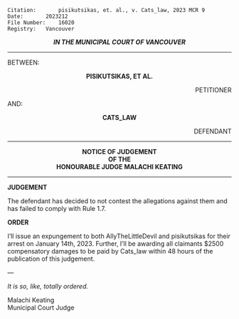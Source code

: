 	Citation:       pisikutsikas, et. al., v. Cats_law, 2023 MCR 9
	Date:		2023212
	File Number:	16020
	Registry:	Vancouver

<p align="center"><b><i>IN THE MUNICIPAL COURT OF VANCOUVER</b></i>

---

BETWEEN:
<p align="center"><b>		PISIKUTSIKAS, ET AL.			</b>
<p align="right">		PETITIONER
<p>				AND:
<p align="center"><b>		CATS_LAW			</b>
<p align="right">		DEFENDANT	

---

<p align="center">		
		<b>		NOTICE OF JUDGEMENT
<br>				OF THE
<br>				HONOURABLE JUDGE MALACHI KEATING

</b>
	
---

**JUDGEMENT**
	
The defendant has decided to not contest the allegations against them and has failed to comply with Rule 1.7.

**ORDER**

I’ll issue an expungement to both AllyTheLittleDevil and pisikutsikas for their arrest on January 14th, 2023. Further, I’ll be awarding all claimants $2500 compensatory damages to be paid by Cats_law within 48 hours of the publication of this judgement.
	
—

_It is so, like, totally ordered._
	
Malachi Keating <br>
Municipal Court Judge


